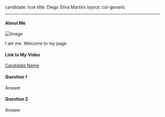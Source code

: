 
candidate: true
title: Diego Silva Martins
layout: col-generic

---

#### About Me
![Image](#)

I am me.  Welcome to my page.

#### Link to My Video
[Candidate Name](#)

#### Question 1

Answer

#### Question 2

Answer


